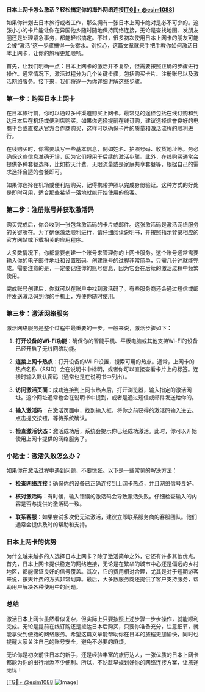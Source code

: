 **日本上网卡怎么激活？轻松搞定你的海外网络连接[[TG💪+ @esim1088](https://t.me/s/esim1088)]**

如果你计划去日本旅行或者工作，那么拥有一张日本上网卡绝对是必不可少的。这张小小的卡片能让你在异国他乡随时随地保持网络连接，无论是查找地图、发朋友圈还是处理紧急事务，都能轻松搞定。不过，很多初次使用日本上网卡的朋友可能会被“激活”这一步骤搞得一头雾水。别担心，这篇文章就来手把手教你如何激活日本上网卡，让你的旅程更加顺畅。

首先，让我们明确一点：日本上网卡的激活并不复杂，但需要按照正确的步骤进行操作。通常情况下，激活过程分为几个关键步骤，包括购买卡片、注册账号以及激活网络服务。接下来，我们将逐一为你详细讲解这些步骤。

### 第一步：购买日本上网卡

在日本旅行前，你可以通过多种渠道购买上网卡。最常见的途径包括在线订购和到达日本后在机场或便利店购买。如果你选择提前在线订购，建议选择信誉良好的电商平台或直接从官方合作商购买，这样可以确保卡片的质量和激活流程的顺利进行。

在线购买时，你需要填写一些基本信息，例如姓名、护照号码、收货地址等。务必确保这些信息准确无误，因为它们将用于后续的激活步骤。此外，在线购买通常会提供多种套餐选择，比如按天计费、无限流量或是家庭共享套餐等，根据自己的需求选择合适的套餐即可。

如果你选择在机场或便利店购买，记得携带护照以完成身份验证。这种方式的好处是即时可用，适合那些希望一落地就能开始使用的旅客。

### 第二步：注册账号并获取激活码

购买完成后，你会收到一张包含激活码的卡片或邮件。这张激活码是激活网络服务的关键所在。为了确保激活顺利进行，请仔细阅读说明书，并按照指示登录相应的官方网站或下载相关的应用程序。

大多数情况下，你都需要创建一个账号来管理你的上网卡服务。这个账号通常需要输入你的电子邮件地址和设置密码。创建账号的过程非常简单，只需几分钟就能完成。需要注意的是，一定要记住你的账号信息，因为它会在后续的激活过程中频繁使用。

完成账号创建后，你就可以在账户中找到激活码了。有些服务商还会通过短信或邮件发送激活码到你的手机上，方便你随时使用。

### 第三步：激活网络服务

激活网络服务是整个过程中最重要的一步。一般来说，激活步骤如下：

1. **打开设备的Wi-Fi功能**：确保你的智能手机、平板电脑或其他支持Wi-Fi的设备已经开启了无线网络功能。
   
2. **连接上网卡热点**：打开设备的Wi-Fi设置，搜索可用的热点。通常，上网卡的热点名称（SSID）会在说明书中标明，或者你可以直接查看卡片上的标签。连接时输入默认密码（通常也是在说明书中列出）。

3. **访问激活页面**：成功连接到上网卡热点后，打开浏览器，输入指定的激活网址。这个网址通常也会在说明书中提到，或者是通过短信或邮件发送给你的。

4. **输入激活码**：在激活页面中，找到输入框，将你之前获得的激活码输入进去。点击提交按钮，等待系统确认。

5. **检查激活状态**：激活成功后，系统会提示你已经成功激活。此时，你可以开始使用上网卡提供的网络服务了。

### 小贴士：激活失败怎么办？

如果你在激活过程中遇到问题，不要慌张。以下是一些常见的解决方法：

- **检查网络连接**：确保你的设备已正确连接到上网卡热点，并且网络信号良好。
  
- **核对激活码**：有时候，输入错误的激活码会导致激活失败。仔细检查输入的内容是否与提供的激活码一致。

- **联系客服**：如果尝试多次仍无法激活，建议立即联系服务商的客服团队。他们通常会提供及时的帮助和支持。

### 日本上网卡的优势

为什么越来越多的人选择日本上网卡？除了激活简单之外，它还有许多其他优点。首先，日本上网卡提供稳定的网络连接，无论是在繁华的城市中心还是偏远的乡村地区，都能保证良好的信号覆盖。其次，它的费用相对合理，尤其是对于短期游客来说，按天计费的方式非常划算。最后，大多数服务商还提供了客户支持服务，帮助用户解决各种使用中的问题。

### 总结

激活日本上网卡虽然看似复杂，但实际上只要按照上述步骤一步步操作，就能顺利完成。无论是提前在线订购还是抵达日本后购买，只要你准备充分，注意细节，就能享受到便捷的网络服务。希望这篇文章能帮助你在日本的旅程更加愉快，同时也提醒大家关注自己的账号安全，避免不必要的麻烦。

无论你是初次前往日本的新手，还是经验丰富的旅行达人，一张优质的日本上网卡都能为你的出行增添不少便利。所以，不妨趁早规划好你的网络连接方案，让旅途无忧！

[[TG💪+ @esim1088](https://t.me/s/esim1088) ![Image](https://i.postimg.cc/4NQfJmqS/Snipaste-2025-05-13-00-14-12.png)]